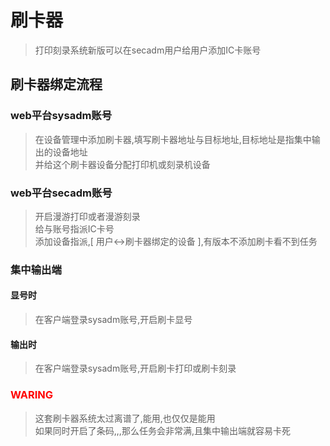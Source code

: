 # 刷卡器
> 打印刻录系统新版可以在secadm用户给用户添加IC卡账号


## 刷卡器绑定流程
### web平台sysadm账号 
> 在设备管理中添加刷卡器,填写刷卡器地址与目标地址,目标地址是指集中输出的设备地址 \
> 并给这个刷卡器设备分配打印机或刻录机设备

### web平台secadm账号
> 开启漫游打印或者漫游刻录 \
> 给与账号指派IC卡号 \
> 添加设备指派,[ 用户<->刷卡器绑定的设备 ],有版本不添加刷卡看不到任务

### 集中输出端
#### 显号时
> 在客户端登录sysadm账号,开启刷卡显号

#### 输出时
> 在客户端登录sysadm账号,开启刷卡打印或刷卡刻录


### <span style="color:red">WARING</span>
> 这套刷卡器系统太过离谱了,能用,也仅仅是能用 \
> 如果同时开启了条码,,,那么任务会非常满,且集中输出端就容易卡死